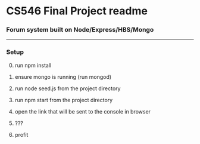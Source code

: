# CS546 Final Project readme

### Forum system built on Node/Express/HBS/Mongo

---

### Setup

0. run npm install

1. ensure mongo is running (run mongod)

2. run node seed.js from the project directory

3. run npm start from the project directory

4. open the link that will be sent to the console in browser

5. ???

6. profit
